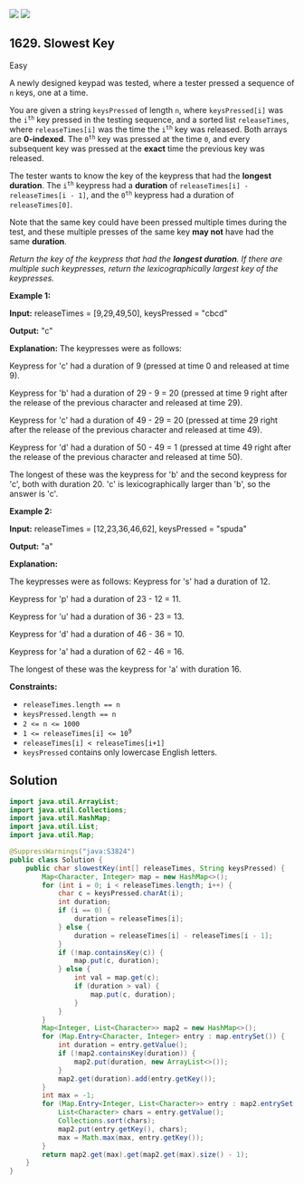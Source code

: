 [![](https://img.shields.io/github/stars/javadev/LeetCode-in-Java?label=Stars&style=flat-square)](https://github.com/javadev/LeetCode-in-Java)
[![](https://img.shields.io/github/forks/javadev/LeetCode-in-Java?label=Fork%20me%20on%20GitHub%20&style=flat-square)](https://github.com/javadev/LeetCode-in-Java/fork)

## 1629\. Slowest Key

Easy

A newly designed keypad was tested, where a tester pressed a sequence of `n` keys, one at a time.

You are given a string `keysPressed` of length `n`, where `keysPressed[i]` was the <code>i<sup>th</sup></code> key pressed in the testing sequence, and a sorted list `releaseTimes`, where `releaseTimes[i]` was the time the <code>i<sup>th</sup></code> key was released. Both arrays are **0-indexed**. The <code>0<sup>th</sup></code> key was pressed at the time `0`, and every subsequent key was pressed at the **exact** time the previous key was released.

The tester wants to know the key of the keypress that had the **longest duration**. The <code>i<sup>th</sup></code> keypress had a **duration** of `releaseTimes[i] - releaseTimes[i - 1]`, and the <code>0<sup>th</sup></code> keypress had a duration of `releaseTimes[0]`.

Note that the same key could have been pressed multiple times during the test, and these multiple presses of the same key **may not** have had the same **duration**.

_Return the key of the keypress that had the **longest duration**. If there are multiple such keypresses, return the lexicographically largest key of the keypresses._

**Example 1:**

**Input:** releaseTimes = [9,29,49,50], keysPressed = "cbcd"

**Output:** "c"

**Explanation:** The keypresses were as follows: 

Keypress for 'c' had a duration of 9 (pressed at time 0 and released at time 9). 

Keypress for 'b' had a duration of 29 - 9 = 20 (pressed at time 9 right after the release of the previous character and released at time 29). 

Keypress for 'c' had a duration of 49 - 29 = 20 (pressed at time 29 right after the release of the previous character and released at time 49). 

Keypress for 'd' had a duration of 50 - 49 = 1 (pressed at time 49 right after the release of the previous character and released at time 50). 

The longest of these was the keypress for 'b' and the second keypress for 'c', both with duration 20. 'c' is lexicographically larger than 'b', so the answer is 'c'.

**Example 2:**

**Input:** releaseTimes = [12,23,36,46,62], keysPressed = "spuda"

**Output:** "a"

**Explanation:** 

The keypresses were as follows: Keypress for 's' had a duration of 12. 

Keypress for 'p' had a duration of 23 - 12 = 11.

Keypress for 'u' had a duration of 36 - 23 = 13. 

Keypress for 'd' had a duration of 46 - 36 = 10.

Keypress for 'a' had a duration of 62 - 46 = 16. 

The longest of these was the keypress for 'a' with duration 16.

**Constraints:**

*   `releaseTimes.length == n`
*   `keysPressed.length == n`
*   `2 <= n <= 1000`
*   <code>1 <= releaseTimes[i] <= 10<sup>9</sup></code>
*   `releaseTimes[i] < releaseTimes[i+1]`
*   `keysPressed` contains only lowercase English letters.

## Solution

```java
import java.util.ArrayList;
import java.util.Collections;
import java.util.HashMap;
import java.util.List;
import java.util.Map;

@SuppressWarnings("java:S3824")
public class Solution {
    public char slowestKey(int[] releaseTimes, String keysPressed) {
        Map<Character, Integer> map = new HashMap<>();
        for (int i = 0; i < releaseTimes.length; i++) {
            char c = keysPressed.charAt(i);
            int duration;
            if (i == 0) {
                duration = releaseTimes[i];
            } else {
                duration = releaseTimes[i] - releaseTimes[i - 1];
            }
            if (!map.containsKey(c)) {
                map.put(c, duration);
            } else {
                int val = map.get(c);
                if (duration > val) {
                    map.put(c, duration);
                }
            }
        }
        Map<Integer, List<Character>> map2 = new HashMap<>();
        for (Map.Entry<Character, Integer> entry : map.entrySet()) {
            int duration = entry.getValue();
            if (!map2.containsKey(duration)) {
                map2.put(duration, new ArrayList<>());
            }
            map2.get(duration).add(entry.getKey());
        }
        int max = -1;
        for (Map.Entry<Integer, List<Character>> entry : map2.entrySet()) {
            List<Character> chars = entry.getValue();
            Collections.sort(chars);
            map2.put(entry.getKey(), chars);
            max = Math.max(max, entry.getKey());
        }
        return map2.get(max).get(map2.get(max).size() - 1);
    }
}
```